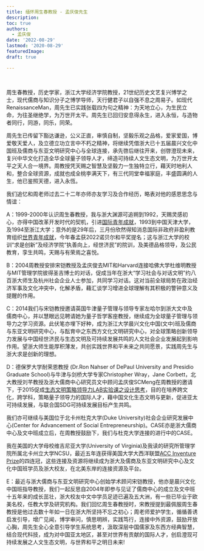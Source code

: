```yaml
---
title: 缅怀周生春教授 - 孟庆俊先生
description: 
toc: true
authors:
  - 孟庆俊
date: '2022-08-29'
lastmod: '2020-08-29'
featuredImage: 
draft: true

---
```


<br>

周生春教授，历史学家，浙江大学经济学院教授，21世纪历史文艺复兴博学之士，现代儒商与知识分子之博学导师，天行健君子以自强不息之周易子。如现代RenaissanceMan，周先生已实践张载四为句之精神：为天地立心，为生民立命，为往圣继绝学，为万世开太平。周先生已回归安息得永生，进入永恒，与造物者同行，同游，同乐，同荣。

<!--more-->

周先生已传留下豁达谦逊，公义正直，审慎自制，坚毅乐观之品格，爱家爱国，博爱敬天爱人，及立德立功立言中不朽之精神，将继续凭借浙大已十五届晨兴文化中国班及儒商与东亚文明研究中心与全球连接，承先啓后继往开来，创啓澄现未来，复兴中华文化打造全华全球量子领导人才，缔造可持续人文生态文明，为万世开太平之天人合一境界。周教授凭天赐之智慧及坚毅力一生独特立行，藉天时地利人和，整合全球资源，成就也成全桃李满天下，有三代同堂幸福家庭，丰盛圆满的人生，他已鉴照天德，进入永恆。

我们追忆和周老师过去二十二年亦师亦友学习及合作经历，略表对他的感恩思念与情谊：

A：1999-2000年认识周生春教授，我与浙大渊源可追朔到1992，天赐灵感初心，亦得中国改革开发时代的契机，引进[国际青年成就](www.JAChina.org)，1993到中国天津大学，及1994至浙江大学；意外的是29年后，三月份欣然得知消息国际非政府非盈利教育组织[世界青年成就](www.JAWorldwide.org/noble)，今年春孟获2022诺贝尔和平奖提名；这与浙江大学的校训“求是创新”及经济学院“执善向上，经世济民”的院训，及美德品格领导，及公民教育，孪生共鸣，天赐与有荣焉之喜悦。

B：2004周教授安排宋铠教授及孟庆俊去MIT和Harvard连接哈佛大学杜维明教授与MIT管理学院彼得圣吉博士的对话，促成当年在浙大“学习社会与对话文明”约八百浙大师生及杭州社会企业人士参加，共同学习对话。这对当前全球局势在政治经济军事及文化冲突中，化解矛盾，藉汇谈学习增进全球理解有其积极的警钟意义及提醒的作用。

C：2014我们与宋铠教授邀请英国牛津量子管理与领导专家左哈尔到浙大文中及儒商中心，并以慧眼远见聘请她为量子哲学客座教授，继续成为全球量子管理与领导力之学习资源。此伏笔亦埋下好种，成为浙江大学晨兴文化中国(文中)班及儒商与东亚文明研究中心，与酝育中之东西方文化文明研究中心，对全球策略创新领导力发展与中国经世济民与生态文明及可持续发展共鸣的人文社会企业发展起到影响作用。望浙大师生能厚积薄发，共创实践世界和平未来之共同愿景，实践周先生与浙大求是创新的理想。

D：德保罗大学耐荣恩教授 (Dr.Ron Nahser of DePaul University and Presidio Graduate School)与牛津与剑桥大学专家Christopher Wray，Jane Corbett，北大教授刘芊教授及浙大儒商中心研究员文中顾问孟庆俊SCMeng在周教授的邀请下，于2015促成[生态文明策略领导力LAB实验课之设计思考](https://www.pragmaticinquiry.org/zhijiang-university-hangzhou-china/)，目的在培养跨文化，跨学科，策略量子领导力的国际人才，藉中国文化生态文明与更新，促进亚太可持续发展，与联合国SDG可持续发展目标产生共鸣。

我们亦可继续与美国位于北卡州杜克大学(Duke University)社会企业研究发展中心(Center for Advancement of Social Entrepreneurship)。CASE亦是浙大儒商中心及文中班成立后，在周教授鼓励下，我们与杜克大学连接的进行中的CASE。

我在美国的大学母校维吉尼亚大学(University of Virginia)及我读的研究所管理学院所属北卡州立大学NCSU，最近五年连获得美国大学大西洋联盟[ACC Inventure Prize](https://accinventure.gatech.edu/)的四连冠，这些连接及资源将继续成为浙大及儒商及东亚文明研究中心及文化中国班学员及浙大校友，在北美东岸的连接资源及平台。

E：最近与浙大儒商与东亚文明研究中心创始学术顾问宋铠教授，他亦是晨兴文化中国班指导教授，我们一起反思自2004年即参与见证了儒商中心的成立及文中班十五年来的成长茁壮，浙大校友中文中学员足迹已遍及五大洲，有一些已毕业于欧美名校，任教大学及研究机构。我们回忆周生春教授时，宋教授提到最佩服周生春教授是他过去数十年如一日在浙大所坚持不忘之初心；周老师爱护学生，循循善诱启发引导，增广见闻，博学审问，慎思明辨，实践笃行，连接中外资源，鼓励开放心胸，周先生全心全意引导学生系统思考，汲取深层中国儒家及东西方经典智慧，结合现代科技，成为对中国亚太地区，甚至对世界有贡献的国际人才，创启澄现可持续发展之人文生态文明，与世界和平之明日未来!